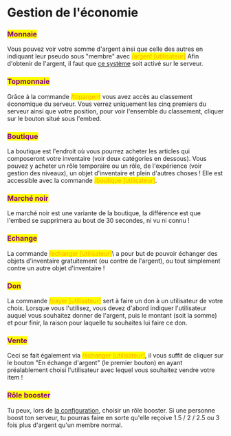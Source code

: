 # Gestion de l'économie

### <mark style="color:purple;">Monnaie</mark>

Vous pouvez voir votre somme d'argent ainsi que celle des autres en indiquant leur pseudo sous "membre" avec <mark style="color:orange;">/argent \[utilisateur]</mark>
Afin d'obtenir de l'argent, il faut que [ce système](https://docs.draftbot.fr/slash/configuration/economie) soit activé sur le serveur.


### <mark style="color:purple;">Topmonnaie</mark>

Grâce à la commande <mark style="color:orange;">/topargent</mark> vous avez accès au classement économique du serveur. 
Vous verrez uniquement les cinq premiers du serveur ainsi que votre position, pour voir l'ensemble du classement, cliquer sur le bouton situé sous l'embed.


### <mark style="color:purple;">Boutique</mark>

La boutique est l'endroit où vous pourrez acheter les articles qui composeront votre inventaire (voir deux catégories en dessous). Vous pouvez y acheter un rôle temporaire ou un rôle, de l'expérience (voir gestion des niveaux), un objet d'inventaire et plein d'autres choses ! Elle est accessible avec la commande <mark style="color:orange;">/boutique \[utilisateur]</mark>\.


### <mark style="color:purple;">Marché noir</mark>

Le marché noir est une variante de la boutique, la différence est que l'embed se supprimera au bout de 30 secondes, ni vu ni connu !


### <mark style="color:purple;">Echange</mark>

La commande <mark style="color:orange;">/echanger \[utilisateur]</mark>\ a pour but de pouvoir échanger des objets d'inventaire gratuitement (ou contre de l'argent), ou tout simplement contre un autre objet d'inventaire !


### <mark style="color:purple;">Don</mark>

La commande <mark style="color:orange;">/payer \[utilisateur]</mark> sert à faire un don à un utilisateur de votre choix. Lorsque vous l'utilisez, vous devez d'abord indiquer l'utilisateur auquel vous souhaitez donner de l'argent, puis le montant (soit la somme) et pour finir, la raison pour laquelle tu souhaites lui faire ce don.


### <mark style="color:purple;">Vente</mark>

Ceci se fait également via <mark style="color:orange;"> /échanger \[utilisateur]</mark>, il vous suffit de cliquer sur le bouton "En échange d'argent" (le premier bouton) en ayant préalablement choisi l'utilisateur avec lequel vous souhaitez vendre votre item !


### <mark style="color:purple;">Rôle booster</mark>

Tu peux, lors de [la configuration](https://docs.draftbot.fr/slash/configuration/economie), choisir un rôle booster. 
Si une personne boost ton serveur, tu pourras faire en sorte qu'elle reçoive 1.5 / 2 / 2.5 ou 3 fois plus d'argent qu'un membre normal.
